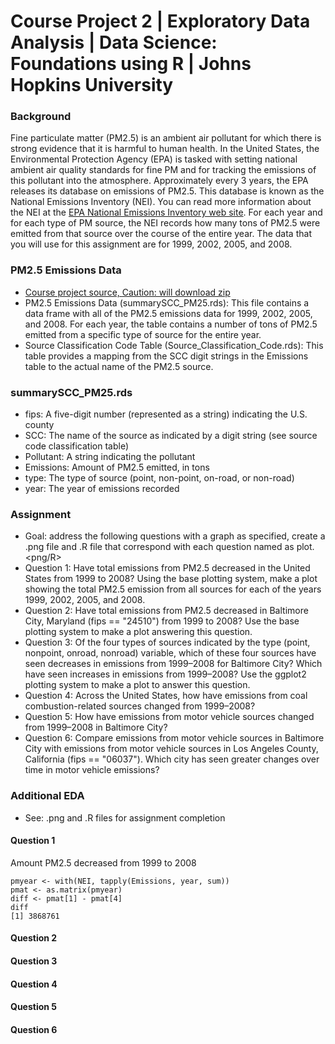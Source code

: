 # Course Project 2 | Exploratory Data Analysis | Data Science: Foundations using R | Johns Hopkins University 

### Background
Fine particulate matter (PM2.5) is an ambient air pollutant for which there is strong evidence that it is harmful to human health. In the United States, the Environmental Protection Agency (EPA) is tasked with setting national ambient air quality standards for fine PM and for tracking the emissions of this pollutant into the atmosphere. Approximately every 3 years, the EPA releases its database on emissions of PM2.5. This database is known as the National Emissions Inventory (NEI). You can read more information about the NEI at the [EPA National Emissions Inventory web site](https://www.epa.gov/air-emissions-inventories/national-emissions-inventory-nei). For each year and for each type of PM source, the NEI records how many tons of PM2.5 were emitted from that source over the course of the entire year. The data that you will use for this assignment are for 1999, 2002, 2005, and 2008.

### PM2.5 Emissions Data
* [Course project source, Caution: will download zip](https://d396qusza40orc.cloudfront.net/exdata%2Fdata%2FNEI_data.zip)
* PM2.5 Emissions Data (summarySCC_PM25.rds): This file contains a data frame with all of the PM2.5 emissions data for 1999, 2002, 2005, and 2008. For each year, the table contains a number of tons of PM2.5 emitted from a specific type of source for the entire year. 
* Source Classification Code Table (Source_Classification_Code.rds): This table provides a mapping from the SCC digit strings in the Emissions table to the actual name of the PM2.5 source. 

### summarySCC_PM25.rds
* fips: A five-digit number (represented as a string) indicating the U.S. county
* SCC: The name of the source as indicated by a digit string (see source code classification table)
* Pollutant: A string indicating the pollutant
* Emissions: Amount of PM2.5 emitted, in tons
* type: The type of source (point, non-point, on-road, or non-road)
* year: The year of emissions recorded

### Assignment
* Goal: address the following questions with a graph as specified, create a .png file and .R file that correspond with each question named as plot<QuestionNumber>.<png/R>
* Question 1: Have total emissions from PM2.5 decreased in the United States from 1999 to 2008? Using the base plotting system, make a plot showing the total PM2.5 emission from all sources for each of the years 1999, 2002, 2005, and 2008.
* Question 2: Have total emissions from PM2.5 decreased in Baltimore City, Maryland (fips == "24510") from 1999 to 2008? Use the base plotting system to make a plot answering this question.
* Question 3: Of the four types of sources indicated by the type (point, nonpoint, onroad, nonroad) variable, which of these four sources have seen decreases in emissions from 1999–2008 for Baltimore City? Which have seen increases in emissions from 1999–2008? Use the ggplot2 plotting system to make a plot to answer this question.
* Question 4: Across the United States, how have emissions from coal combustion-related sources changed from 1999–2008?
* Question 5: How have emissions from motor vehicle sources changed from 1999–2008 in Baltimore City?
* Question 6: Compare emissions from motor vehicle sources in Baltimore City with emissions from motor vehicle sources in Los Angeles County, California (fips == "06037"). Which city has seen greater changes over time in motor vehicle emissions?

### Additional EDA
* See: .png and .R files for assignment completion

#### Question 1
Amount PM2.5 decreased from 1999 to 2008
```
pmyear <- with(NEI, tapply(Emissions, year, sum))
pmat <- as.matrix(pmyear)
diff <- pmat[1] - pmat[4]
diff
[1] 3868761
```

#### Question 2

#### Question 3

#### Question 4

#### Question 5

#### Question 6
